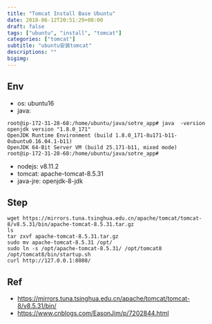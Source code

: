 ```yaml
---
title: "Tomcat Install Base Ubuntu"
date: 2018-06-12T20:51:29+08:00
draft: false
tags: ["ubuntu", "install", "tomcat"]
categories: ["tomcat"]
subtitle: "ubuntu安装tomcat"
descriptions: ""
bigimg:
---
```



## Env

- os: ubuntu16
- java: 
```
root@ip-172-31-28-68:/home/ubuntu/java/sotre_app# java  -version
openjdk version "1.8.0_171"
OpenJDK Runtime Environment (build 1.8.0_171-8u171-b11-0ubuntu0.16.04.1-b11)
OpenJDK 64-Bit Server VM (build 25.171-b11, mixed mode)
root@ip-172-31-28-68:/home/ubuntu/java/sotre_app#
```
- nodejs: v8.11.2
- tomcat: apache-tomcat-8.5.31
- java-jre: openjdk-8-jdk

## Step

```
wget https://mirrors.tuna.tsinghua.edu.cn/apache/tomcat/tomcat-8/v8.5.31/bin/apache-tomcat-8.5.31.tar.gz
ls
tar zxvf apache-tomcat-8.5.31.tar.gz
sudo mv apache-tomcat-8.5.31 /opt/
sudo ln -s /opt/apache-tomcat-8.5.31/ /opt/tomcat8
/opt/tomcat8/bin/startup.sh
curl http://127.0.0.1:8080/
```
## Ref

- https://mirrors.tuna.tsinghua.edu.cn/apache/tomcat/tomcat-8/v8.5.31/bin/
- https://www.cnblogs.com/EasonJim/p/7202844.html